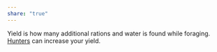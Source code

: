 ```yaml
---
share: "true"
---
```



Yield is how many additional rations and water is found while foraging. [Hunters](./Hunters.md) can increase your yield.
